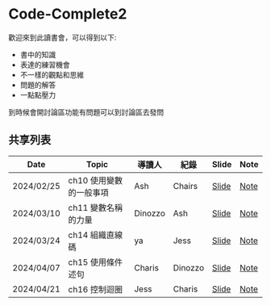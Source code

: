 # Code-Complete2


歡迎來到此讀書會，可以得到以下:

- 書中的知識
- 表達的練習機會
- 不一樣的觀點和思維
- 問題的解答
- 一點點壓力

到時候會開討論區功能有問題可以到討論區去發問
## 共享列表
|Date|Topic|導讀人|紀錄|Slide|Note|
|----|-----|----|----|----|----|
|2024/02/25|ch10 使用變數的一般事項|Ash|Chairs| [Slide](https://hackmd.io/@On5HxoAwSqe50wER3MNFZA/HkwOcuZnp) | [Note](https://github.com/Tech-Book-Community/Code-Complete-2/discussions/2)
|2024/03/10|ch11 變數名稱的力量|Dinozzo|Ash| [Slide](https://hackmd.io/@HC-Ting/BJcLcX9aT#/) | [Note](https://hackmd.io/c/tutorials-tw/%2Fs%2Ftutorials-tw)
|2024/03/24|ch14 組織直線碼|ya|Jess| [Slide](https://docs.google.com/presentation/d/1i5NQq52l7v4IyziRxSMo-Q06FVmEEIzCOF6LfEB0kCc/edit?usp=sharing) | [Note]()
|2024/04/07|ch15 使用條件述句|Charis|Dinozzo| [Slide]() | [Note]()
|2024/04/21|ch16 控制迴圈|Jess|Charis| [Slide]() | [Note]()
